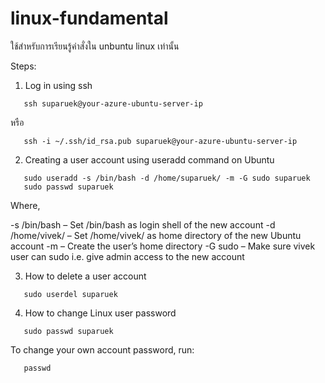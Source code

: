 # linux-fundamental
ใช้สำหรับการเรียนรู้คำสั่งใน unbuntu linux เท่านั้น

Steps:
1. Log in using ssh
```
   ssh suparuek@your-azure-ubuntu-server-ip
```

หรือ

```
   ssh -i ~/.ssh/id_rsa.pub suparuek@your-azure-ubuntu-server-ip
```

2. Creating a user account using useradd command on Ubuntu
```
   sudo useradd -s /bin/bash -d /home/suparuek/ -m -G sudo suparuek
   sudo passwd suparuek
```
Where,

-s /bin/bash – Set /bin/bash as login shell of the new account
-d /home/vivek/ – Set /home/vivek/ as home directory of the new Ubuntu account
-m – Create the user’s home directory
-G sudo – Make sure vivek user can sudo i.e. give admin access to the new account


3. How to delete a user account
```
   sudo userdel suparuek
```
4. How to change Linux user password
```
   sudo passwd suparuek
```
To change your own account password, run:
```
   passwd
```

